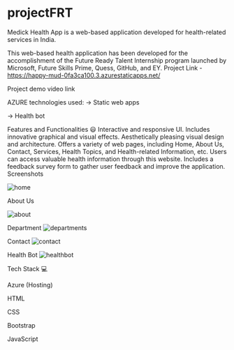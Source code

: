 # projectFRT


Medick Health App is a web-based application developed for health-related services in India.

This web-based health application has been developed for the accomplishment of the Future Ready Talent Internship program launched by Microsoft, Future Skills Prime, Quess, GitHub, and EY.
Project Link - https://happy-mud-0fa3ca100.3.azurestaticapps.net/

Project demo video link

AZURE technologies used:
-> Static web apps

-> Health bot

Features and Functionalities 😃
Interactive and responsive UI.
Includes innovative graphical and visual effects.
Aesthetically pleasing visual design and architecture.
Offers a variety of web pages, including Home, About Us, Contact, Services, Health Topics, and Health-related Information, etc.
Users can access valuable health information through this website.
Includes a feedback survey form to gather user feedback and improve the application.
Screenshots

![home](https://github.com/Jaysheel11/projectFRT/assets/118257294/3aeb8ba0-bab7-4204-ac41-8a7db21868b1)

About Us

![about](https://github.com/Jaysheel11/projectFRT/assets/118257294/3d0590b8-83ba-443f-844d-6a817c3076ef)

Department
![departments](https://github.com/Jaysheel11/projectFRT/assets/118257294/ad1698b9-86e4-4717-8e3f-0957e37c6b7a)


Contact
![contact](https://github.com/Jaysheel11/projectFRT/assets/118257294/9f93c546-72ea-42c1-9991-e360ffd5bfde)


Health Bot
![healthbot](https://github.com/Jaysheel11/projectFRT/assets/118257294/b6d6c614-b42e-4bbf-87e3-763319925dc9)


Tech Stack 💻

Azure (Hosting)

HTML

CSS

Bootstrap

JavaScript

